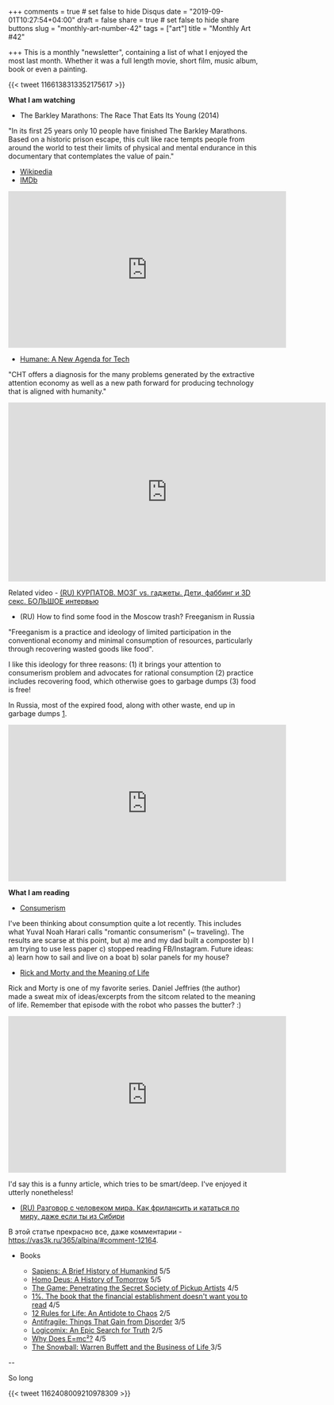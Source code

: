 +++
comments = true	# set false to hide Disqus
date = "2019-09-01T10:27:54+04:00"
draft = false
share = true	# set false to hide share buttons
slug = "monthly-art-number-42"
tags = ["art"]
title = "Monthly Art #42"

+++
This is a monthly "newsletter", containing a list of what I enjoyed the most
last month. Whether it was a full length movie, short film, music album, book
or even a painting.

{{< tweet 1166138313352175617 >}}

<!--more-->

**What I am watching**

* The Barkley Marathons: The Race That Eats Its Young (2014)

"In its first 25 years only 10 people have finished The Barkley Marathons.
Based on a historic prison escape, this cult like race tempts people from
around the world to test their limits of physical and mental endurance in this
documentary that contemplates the value of pain."

  - [Wikipedia](https://en.wikipedia.org/wiki/Barkley_Marathons)
  - [IMDb](https://www.imdb.com/title/tt2400291/)

<iframe width="560" height="315" src="https://www.youtube-nocookie.com/embed/UQmoxlUy33A" frameborder="0" allow="accelerometer; autoplay; encrypted-media; gyroscope; picture-in-picture" allowfullscreen></iframe>

* [Humane: A New Agenda for Tech](https://humanetech.com/newagenda/)

"CHT offers a diagnosis for the many problems generated by the extractive
attention economy as well as a new path forward for producing technology that
is aligned with humanity."

<iframe title="vimeo-player" src="https://player.vimeo.com/video/332532972" width="640" height="360" frameborder="0" allowfullscreen></iframe>

Related video - [(RU) КУРПАТОВ. МОЗГ vs. гаджеты. Дети, фаббинг и 3D секс. БОЛЬШОЕ интервью](https://www.youtube.com/watch?v=WtsL12nlyAA)

* (RU) How to find some food in the Moscow trash? Freeganism in Russia

"Freeganism is a practice and ideology of limited participation in the
conventional economy and minimal consumption of resources, particularly through
recovering wasted goods like food".

I like this ideology for three reasons: (1) it brings your attention to
consumerism problem and advocates for rational consumption (2) practice
includes recovering food, which otherwise goes to garbage dumps (3) food is
free!

In Russia, most of the expired food, along with other waste, end up in garbage
dumps [1](https://ru.wikipedia.org/wiki/%D0%9C%D1%83%D1%81%D0%BE%D1%80%D0%BD%D1%8B%D0%B9_%D0%BA%D1%80%D0%B8%D0%B7%D0%B8%D1%81_%D0%B2_%D0%A0%D0%BE%D1%81%D1%81%D0%B8%D0%B8_(2018-2019)).

<iframe width="560" height="315" src="https://www.youtube-nocookie.com/embed/fCBA6pO4wHU" frameborder="0" allow="accelerometer; autoplay; encrypted-media; gyroscope; picture-in-picture" allowfullscreen></iframe>

**What I am reading**

* [Consumerism](https://en.wikipedia.org/wiki/Consumerism)

I've been thinking about consumption quite a lot recently. This includes what
Yuval Noah Harari calls "romantic consumerism" (~ traveling). The results are
scarse at this point, but a) me and my dad built a composter b) I am trying to
use less paper c) stopped reading FB/Instagram. Future ideas: a) learn how to
sail and live on a boat b) solar panels for my house?

* [Rick and Morty and the Meaning of Life](https://hackernoon.com/rick-and-morty-and-the-meaning-of-life-6640df17e263)

Rick and Morty is one of my favorite series. Daniel Jeffries (the author) made
a sweat mix of ideas/excerpts from the sitcom related to the meaning of life.
Remember that episode with the robot who passes the butter? :)

<iframe width="560" height="315" src="https://www.youtube-nocookie.com/embed/X7HmltUWXgs" frameborder="0" allow="accelerometer; autoplay; encrypted-media; gyroscope; picture-in-picture" allowfullscreen></iframe>

I'd say this is a funny article, which tries to be smart/deep. I've enjoyed it
utterly nonetheless!

* [(RU) Разговор с человеком мира. Как фрилансить и кататься по миру, даже если ты из Сибири](https://vas3k.ru/365/albina/)

В этой статье прекрасно все, даже комментарии - https://vas3k.ru/365/albina/#comment-12164.

* Books

  - [Sapiens: A Brief History of Humankind](https://www.goodreads.com/book/show/23692271-sapiens) 5/5
  - [Homo Deus: A History of Tomorrow](https://www.goodreads.com/book/show/31138556-homo-deus) 5/5
  - [The Game: Penetrating the Secret Society of Pickup Artists](https://www.goodreads.com/book/show/900.The_Game) 4/5
  - [1%. The book that the financial establishment doesn't want you to read](https://www.goodreads.com/book/show/43693123-1-the-book-that-the-financial-establishment-doesn-t-want-you-to-read) 4/5
  - [12 Rules for Life: An Antidote to Chaos](https://www.goodreads.com/book/show/30257963-12-rules-for-life) 2/5
  - [Antifragile: Things That Gain from Disorder](https://www.goodreads.com/book/show/13530973-antifragile) 3/5
  - [Logicomix: An Epic Search for Truth](https://www.goodreads.com/book/show/6493321-logicomix) 2/5
  - [Why Does E=mc²?](https://www.goodreads.com/book/show/5958783-why-does-e-mc) 4/5
  - [The Snowball: Warren Buffett and the Business of Life ](https://www.goodreads.com/book/show/2054761.The_Snowball) 3/5

--

So long

{{< tweet 1162408009210978309 >}}
